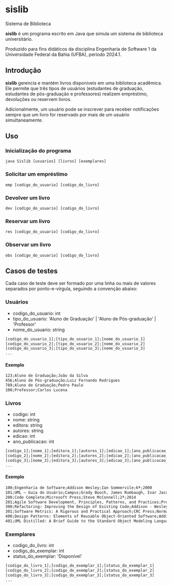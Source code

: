 # sislib

Sistema de Biblioteca

**sislib** é um programa escrito em Java que simula um sistema de biblioteca
universitário.

Produzido para fins didáticos da disciplina Engenharia de Software 1 da
Universidade Federal da Bahia (UFBA), período 2024.1.

## Introdução

**sislib** gerencia e mantém livros disponiveis em uma biblioteca acadêmica. Ele
permite que três tipos de usuários (estudantes de graduação, estudantes de
pós-graduação e professores) realizem empréstimo, devoluções ou reservem livros.

Adicionalmente, um usuário pode se inscrever para receber notificações sempre
que um livro for reservado por mais de um usuário simultaneamente.

## Uso

### Inicialização do programa

`java Sislib [usuarios] [livros] [exemplares]`

### Solicitar um empréstimo

`emp [codigo_do_usuario] [codigo_do_livro]`

### Devolver um livro

`dev [codigo_do_usuario] [codigo_do_livro]`

### Reservar um livro

`res [codigo_do_usuario] [codigo_do_livro]`

### Observar um livro

`obs [codigo_do_usuario] [codigo_do_livro]`

## Casos de testes

Cada caso de teste deve ser formado por uma linha ou mais de valores separados
por ponto-e-vírgula, seguindo a convenção abaixo:

### Usuários

-   codigo_do_usuario: int
-   tipo_do_usuario: 'Aluno de Graduação' | 'Aluno de Pós-graduação' |
    'Professor'
-   nome_do_usuario: string

```txt
[codigo_do_usuario_1];[tipo_do_usuario_1];[nome_do_usuario_1]
[codigo_do_usuario_2];[tipo_do_usuario_2];[nome_do_usuario_2]
[codigo_do_usuario_3];[tipo_do_usuario_3];[nome_do_usuario_3]
...
```

#### Exemplo

```txt
123;Aluno de Graduação;João da Silva
456;Aluno de Pós-graduação;Luiz Fernando Rodrigues
789;Aluno de Graduação;Pedro Paulo
100;Professor;Carlos Lucena
```

### Livros

-   codigo: int
-   nome: string
-   editora: string
-   autores: string
-   edicao: int
-   ano_publicacao: int

```txt
[codigo_1];[nome_1];[editora_1];[autores_1];[edicao_1];[ano_publicacao_1]
[codigo_2];[nome_2];[editora_2];[autores_2];[edicao_2];[ano_publicacao_2]
[codigo_3];[nome_3];[editora_3];[autores_3];[edicao_3];[ano_publicacao_3]
...
```

#### Exemplo

```txt
100;Engenharia de Software;Addison Wesley;Ian Sommervile;6ª;2000
101;UML – Guia do Usuário;Campus;Grady Booch, James Rumbaugh, Ivar Jacobson;7ª;2000
200;Code Complete;Microsoft Press;Steve McConnell;2ª;2014
201;Agile Software Development, Principles, Patterns, and Practices;Prentice Hall;Robert Martin;1ª;2002
300;Refactoring: Improving the Design of Existing Code;Addison - Wesley Professional;Martin Fowler;1ª;1999
301;Software Metrics: A Rigorous and Practical Approach;CRC Press;Norman Fenton, James Bieman;3ª;2014
400;Design Patterns: Elements of Reusable Object-Oriented Software;Addison - Wesley Professional;Erich Gamma, Richard Helm, Ralph Johnson, John Vlissides;1ª;1994
401;UML Distilled: A Brief Guide to the Standard Object Modeling Language;Addison - Wesley Professional;Martin Fowler;3ª;2003
```

### Exemplares

-   codigo_do_livro: int
-   codigo_do_exemplar: int
-   status_do_exemplar: 'Disponível'

```txt
[codigo_do_livro_1];[codigo_do_exemplar_1];[status_do_exemplar_1]
[codigo_do_livro_2];[codigo_do_exemplar_2];[status_do_exemplar_2]
[codigo_do_livro_3];[codigo_do_exemplar_3];[status_do_exemplar_3]
...
```

